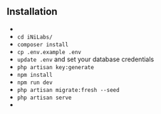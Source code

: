 ## Installation

-   
-   `cd iNiLabs/`
-   `composer install`
-   `cp .env.example .env`
-   `update .env` and set your database credentials
-   `php artisan key:generate`
-   `npm install`
-   `npm run dev`
-   `php artisan migrate:fresh --seed`
-   `php artisan serve`
-
